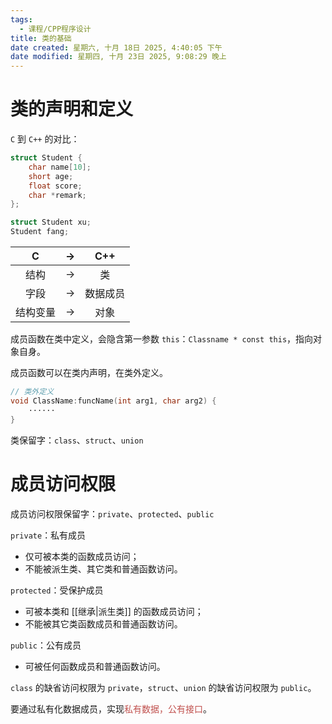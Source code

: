 ```yaml
---
tags:
  - 课程/CPP程序设计
title: 类的基础
date created: 星期六, 十月 18日 2025, 4:40:05 下午
date modified: 星期四, 十月 23日 2025, 9:08:29 晚上
---
```


# 类的声明和定义

`C` 到 `C++` 的对比：
```C++
struct Student {
	char name[10];
	short age;
	float score;
	char *remark;
};

struct Student xu;
Student fang;
```

| C    | ->  | C++  |
| :----: | :---: | :----: |
| 结构   | ->  | 类    |
| 字段   | ->  | 数据成员 |
| 结构变量 | ->  | 对象   |

成员函数在类中定义，会隐含第一参数 `this`：`Classname * const this`，指向对象自身。

成员函数可以在类内声明，在类外定义。
```C++
// 类外定义
void ClassName:funcName(int arg1, char arg2) {
	······
}
```

类保留字：`class`、`struct`、`union`

# 成员访问权限

成员访问权限保留字：`private`、`protected`、`public`

`private`：私有成员
- 仅可被本类的函数成员访问；
- 不能被派生类、其它类和普通函数访问。

`protected`：受保护成员
- 可被本类和 [[继承|派生类]] 的函数成员访问；
- 不能被其它类函数成员和普通函数访问。

`public`：公有成员
- 可被任何函数成员和普通函数访问。

`class` 的缺省访问权限为 `private`，`struct`、`union` 的缺省访问权限为 `public`。

要通过私有化数据成员，实现<font color="#c0504d">私有数据，公有接口</font>。
